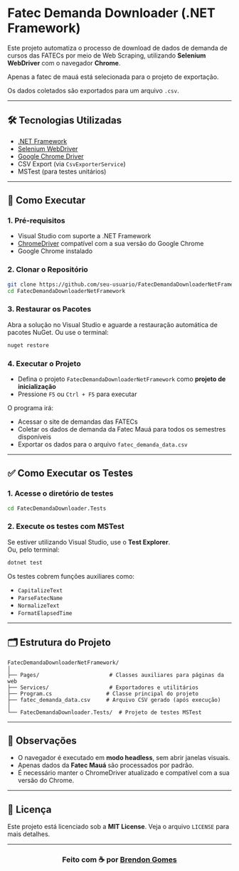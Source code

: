 ﻿# Fatec Demanda Downloader (.NET Framework)

Este projeto automatiza o processo de download de dados de demanda de cursos das FATECs por meio de Web Scraping, utilizando **Selenium WebDriver** com o navegador **Chrome**.

Apenas a fatec de mauá está selecionada para o projeto de exportação.

Os dados coletados são exportados para um arquivo `.csv`.

---

## 🛠 Tecnologias Utilizadas

- [.NET Framework](https://dotnet.microsoft.com/en-us/)
- [Selenium WebDriver](https://www.selenium.dev/)
- [Google Chrome Driver](https://sites.google.com/chromium.org/driver/)
- CSV Export (via `CsvExporterService`)
- MSTest (para testes unitários)

---

## 🚀 Como Executar

### 1. Pré-requisitos

- Visual Studio com suporte a .NET Framework
- [ChromeDriver](https://sites.google.com/chromium.org/driver/) compatível com a sua versão do Google Chrome
- Google Chrome instalado

### 2. Clonar o Repositório

```bash
git clone https://github.com/seu-usuario/FatecDemandaDownloaderNetFramework.git
cd FatecDemandaDownloaderNetFramework
```

### 3. Restaurar os Pacotes

Abra a solução no Visual Studio e aguarde a restauração automática de pacotes NuGet. Ou use o terminal:

```bash
nuget restore
```

### 4. Executar o Projeto

- Defina o projeto `FatecDemandaDownloaderNetFramework` como **projeto de inicialização**
- Pressione `F5` ou `Ctrl + F5` para executar

O programa irá:

- Acessar o site de demandas das FATECs
- Coletar os dados de demanda da Fatec Mauá para todos os semestres disponíveis
- Exportar os dados para o arquivo `fatec_demanda_data.csv`

---

## ✅ Como Executar os Testes

### 1. Acesse o diretório de testes

```bash
cd FatecDemandaDownloader.Tests
```

### 2. Execute os testes com MSTest

Se estiver utilizando Visual Studio, use o **Test Explorer**.  
Ou, pelo terminal:

```bash
dotnet test
```

Os testes cobrem funções auxiliares como:

- `CapitalizeText`
- `ParseFatecName`
- `NormalizeText`
- `FormatElapsedTime`

---

## 🗂 Estrutura do Projeto

```
FatecDemandaDownloaderNetFramework/
│
├── Pages/                      # Classes auxiliares para páginas da web
├── Services/                   # Exportadores e utilitários
├── Program.cs                 # Classe principal do projeto
├── fatec_demanda_data.csv     # Arquivo CSV gerado (após execução)
│
└── FatecDemandaDownloader.Tests/  # Projeto de testes MSTest
```

---

## 📌 Observações

- O navegador é executado em **modo headless**, sem abrir janelas visuais.
- Apenas dados da **Fatec Mauá** são processados por padrão.
- É necessário manter o ChromeDriver atualizado e compatível com a sua versão do Chrome.

---

## 📄 Licença

Este projeto está licenciado sob a **MIT License**. Veja o arquivo `LICENSE` para mais detalhes.

---

<h3 align="center">
    Feito com ☕ por <a href="https://github.com/Brendon3578">Brendon Gomes</a>
</h3>
